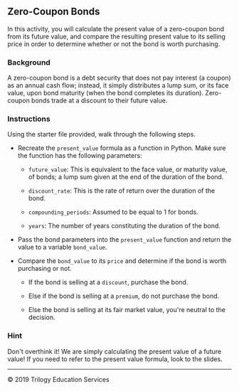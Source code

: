 ## Zero-Coupon Bonds

In this activity, you will calculate the present value of a zero-coupon bond from its future value, and compare the resulting present value to its selling price in order to determine whether or not the bond is worth purchasing.

### Background

A zero-coupon bond is a debt security that does not pay interest (a coupon) as an annual cash flow; instead, it simply distributes a lump sum, or its face value, upon bond maturity (when the bond completes its duration). Zero-coupon bonds trade at a discount to their future value.

### Instructions

Using the starter file provided, walk through the following steps.

* Recreate the `present_value` formula as a function in Python. Make sure the function has the following parameters:

	* `future_value`: This is equivalent to the face value, or maturity value, of bonds; a lump sum given at the end of the duration of the bond.

	* `discount_rate`: This is the rate of return over the duration of the bond. 

	* `compounding_periods`: Assumed to be equal to 1 for bonds.

	* `years`: The number of years constituting the duration of the bond.

* Pass the bond parameters into the `present_value` function and return the value to a variable `bond_value`.

* Compare the `bond_value` to its `price` and determine if the bond is worth purchasing or not.

	* If the bond is selling at a `discount`, purchase the bond.

	* Else if the bond is selling at a `premium`, do not purchase the bond.
	
	* Else the bond is selling at its fair market value, you're neutral to the decision.

### Hint

Don't overthink it! We are simply calculating the present value of a future value! If you need to refer to the present value formula, look to the slides.

---

© 2019 Trilogy Education Services